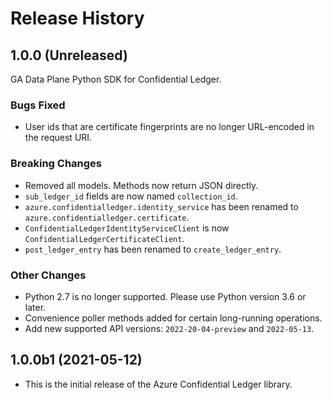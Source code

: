 # Release History

## 1.0.0 (Unreleased)

GA Data Plane Python SDK for Confidential Ledger.

### Bugs Fixed
- User ids that are certificate fingerprints are no longer URL-encoded in the request URI.

### Breaking Changes
- Removed all models. Methods now return JSON directly.
- `sub_ledger_id` fields are now named `collection_id`.
- `azure.confidentialledger.identity_service` has been renamed to `azure.confidentialledger.certificate`.
- `ConfidentialLedgerIdentityServiceClient` is now `ConfidentialLedgerCertificateClient`.
- `post_ledger_entry` has been renamed to `create_ledger_entry`.

### Other Changes
- Python 2.7 is no longer supported. Please use Python version 3.6 or later.
- Convenience poller methods added for certain long-running operations.
- Add new supported API versions: `2022-20-04-preview` and `2022-05-13`.

## 1.0.0b1 (2021-05-12)

- This is the initial release of the Azure Confidential Ledger library.
